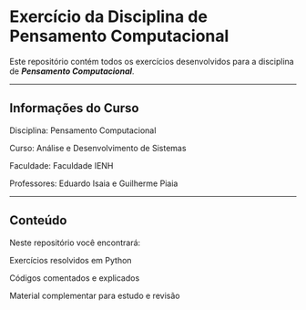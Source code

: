 # Exercício da Disciplina de Pensamento Computacional
Este repositório contém todos os exercícios desenvolvidos para a disciplina de ***Pensamento Computacional***.

---

## Informações do Curso

Disciplina: Pensamento Computacional

Curso: Análise e Desenvolvimento de Sistemas

Faculdade: Faculdade IENH

Professores: Eduardo Isaia e Guilherme Piaia

---

## Conteúdo

Neste repositório você encontrará:

Exercícios resolvidos em Python

Códigos comentados e explicados

Material complementar para estudo e revisão
